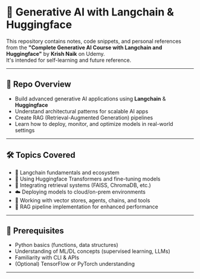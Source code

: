 # 📘 Generative AI with Langchain & Huggingface

This repository contains notes, code snippets, and personal references from the **"Complete Generative AI Course with Langchain and Huggingface"** by **Krish Naik** on Udemy.  
It's intended for self-learning and future reference.

---

## 📌 Repo Overview

- Build advanced generative AI applications using **Langchain** & **Huggingface**
- Understand architectural patterns for scalable AI apps
- Create RAG (Retrieval-Augmented Generation) pipelines
- Learn how to deploy, monitor, and optimize models in real-world settings

---

## 🛠 Topics Covered

- 🧱 Langchain fundamentals and ecosystem
- 🤖 Using Huggingface Transformers and fine-tuning models
- 🔗 Integrating retrieval systems (FAISS, ChromaDB, etc.)
- ☁️ Deploying models to cloud/on-prem environments
- 🧠 Working with vector stores, agents, chains, and tools
- 🧪 RAG pipeline implementation for enhanced performance

---

## 🧠 Prerequisites

- Python basics (functions, data structures)
- Understanding of ML/DL concepts (supervised learning, LLMs)
- Familiarity with CLI & APIs
- (Optional) TensorFlow or PyTorch understanding

---

